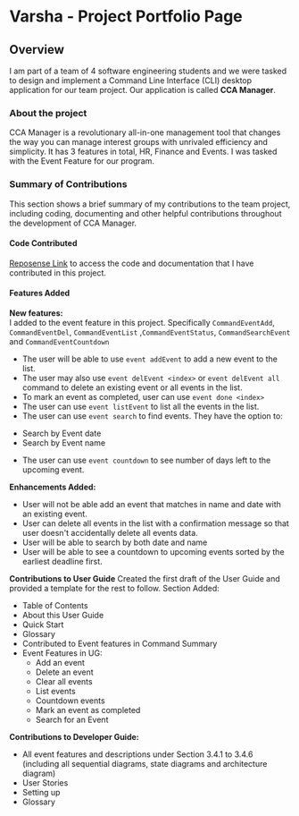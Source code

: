 # Varsha - Project Portfolio Page

## Overview
I am part of a team of 4 software engineering students and we were tasked to design and implement a Command Line Interface (CLI) desktop application for our team project. 
Our application is called **CCA Manager**. 

### About the project
CCA Manager is a revolutionary all-in-one management tool that changes the way 
you can manage interest groups with unrivaled efficiency and simplicity. It has 3 features 
in total, HR, Finance and Events. I was tasked with the Event Feature for our program.

### Summary of Contributions
This section shows a brief summary of my contributions to the team project, including coding, documenting and other helpful contributions throughout the development of CCA Manager.

#### Code Contributed

[Reposense Link](https://nus-cs2113-ay2021s1.github.io/tp-dashboard/#breakdown=true&search=varsha3006) to access the code and documentation
that I have contributed in this project.

#### Features Added
 **New features:** \
I added to the event feature in this project. Specifically  `CommandEventAdd`, `CommandEventDel`, `CommandEventList`  ,`CommandEventStatus`, `CommandSearchEvent` and `CommandEventCountdown`

* The user will be able to use `event addEvent` to add a new event to the list.   <br/>
* The user may also use `event delEvent <index>` or `event delEvent all` command to delete an existing event or all events in the list. <br/>
* To mark an event as completed, user can use `event done <index>` <br/>
* The user can use `event listEvent` to list all the events in the list. <br/>
* The user can use `event search` to find events. They have the option to:
 - Search by Event date <br/>
 - Search by Event name <br/>
 * The user can use   `event countdown` to see number of days left to the upcoming event. <br/>

**Enhancements Added:**
* User will not be able add an event that matches in name and date with an existing event.
* User can delete all events in the list with a confirmation message so that user doesn't accidentally delete all events data.
* User will be able to search by both date and name
* User will be able to see a countdown to upcoming events sorted by the earliest deadline first.


**Contributions to User Guide**
Created the first draft of the User Guide and provided a template for the rest to follow. 
Section Added:
* Table of Contents
* About this User Guide
* Quick  Start
* Glossary
* Contributed to Event features in Command Summary
* Event Features in UG:
  * Add an event
  * Delete an event
  * Clear all events
  * List events
  * Countdown events
  * Mark an event as completed
  * Search for an Event
  
**Contributions to Developer Guide:**
* All event features and descriptions under Section 3.4.1 to 3.4.6 (including all sequential diagrams, state diagrams and architecture diagram)
* User Stories
* Setting up
* Glossary 
